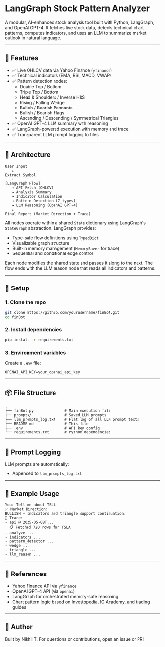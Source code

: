 # LangGraph Stock Pattern Analyzer

A modular, AI-enhanced stock analysis tool built with Python, LangGraph, and OpenAI GPT-4. It fetches live stock data, detects technical chart patterns, computes indicators, and uses an LLM to summarize market outlook in natural language.

---

## 🚀 Features

- ✅ Live OHLCV data via Yahoo Finance (`yfinance`)
- ✅ Technical indicators (EMA, RSI, MACD, VWAP)
- ✅ Pattern detection nodes:
  - Double Top / Bottom
  - Triple Top / Bottom
  - Head & Shoulders / Inverse H&S
  - Rising / Falling Wedge
  - Bullish / Bearish Pennants
  - Bullish / Bearish Flags
  - Ascending / Descending / Symmetrical Triangles
- ✅ OpenAI GPT-4 LLM summary with reasoning
- ✅ LangGraph-powered execution with memory and trace
- ✅ Transparent LLM prompt logging to files

---

## 🧱 Architecture

```
User Input
   ↓
Extract Symbol
   ↓
[LangGraph Flow]
   → API Fetch (OHLCV)
   → Analysis Summary
   → Indicator Calculation
   → Pattern Detection (7 types)
   → LLM Reasoning (OpenAI GPT-4)
   ↓
Final Report (Market Direction + Trace)
```

All nodes operate within a shared `State` dictionary using LangGraph's `StateGraph` abstraction. LangGraph provides:

- Type-safe flow definitions using `TypedDict`
- Visualizable graph structure
- Built-in memory management (`MemorySaver` for trace)
- Sequential and conditional edge control

Each node modifies the shared state and passes it along to the next. The flow ends with the LLM reason node that reads all indicators and patterns.

---

## 🥪 Setup

### 1. Clone the repo

```bash
git clone https://github.com/yourusername/finBot.git
cd finBot
```

### 2. Install dependencies

```bash
pip install -r requirements.txt
```

### 3. Environment variables

Create a `.env` file:

```env
OPENAI_API_KEY=your_openai_api_key
```

---

## 📦 File Structure

```
.
├── finBot.py              # Main execution file
├── prompts/               # Saved LLM prompts
├── llm_prompts_log.txt    # Flat log of all LLM prompt texts
├── README.md              # This file
├── .env                   # API key config
└── requirements.txt       # Python dependencies
```

---

## 🧠 Prompt Logging

LLM prompts are automatically:

- Appended to `llm_prompts_log.txt`

---

## 🧠 Example Usage

```
You: Tell me about TSLA
✅ Market Direction:
BULLISH — Indicators and triangle support continuation.
📜 Trace:
- api @ 2025-05-08T...
  📋 Fetched 720 rows for TSLA
- analyze ...
- indicators ...
- pattern_detector ...
- wedge ...
- triangle ...
- llm_reason ...
```

---

## 📘 References

- Yahoo Finance API via `yfinance`
- OpenAI GPT-4 API (via `openai`)
- LangGraph for orchestrated memory-safe reasoning
- Chart pattern logic based on Investopedia, IG Academy, and trading guides

---

## 🤛 Author

Built by Nikhil T. For questions or contributions, open an issue or PR!
